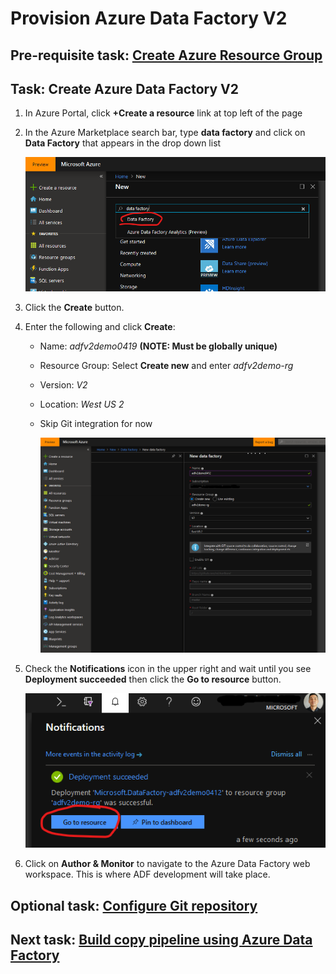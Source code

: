 # Provision Azure Data Factory V2

## Pre-requisite task: [Create Azure Resource Group]()

## Task: Create Azure Data Factory V2

1. In Azure Portal, click **+Create a resource** link at top left of the page

1. In the Azure Marketplace search bar, type **data factory** and click on **Data Factory** that appears in the drop down list

    ![New](media/provision/1.png)

1. Click the **Create** button.

1. Enter the following and click **Create**:
    - Name: *adfv2demo0419* **(NOTE: Must be globally unique)**
    - Resource Group: Select **Create new** and enter *adfv2demo-rg*
    - Version: *V2*
    - Location: *West US 2*
    - Skip Git integration for now

        ![New data factory](media/provision/2.png)

1. Check the **Notifications** icon in the upper right and wait until you see **Deployment succeeded** then click the **Go to resource** button.

    ![Notifications](media/provision/3.png)

1. Click on **Author & Monitor** to navigate to the Azure Data Factory web workspace. This is where ADF development will take place.

## Optional task: [Configure Git repository](configure-git-repo.md)

## Next task: [Build copy pipeline using Azure Data Factory](copy-file-into-adls-gen2.md)